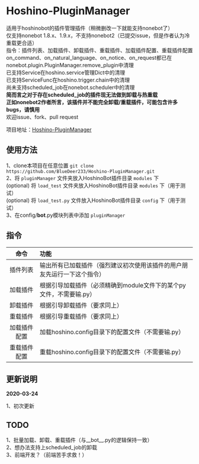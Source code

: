 # Hoshino-PluginManager

适用于hoshinobot的插件管理插件（稍微删改一下就能支持nonebot了）  
仅支持nonebot 1.8.x、1.9.x，不支持nonebot2（已提交issue，但是作者认为冷重载更合适）  
指令：插件列表、加载插件、卸载插件、重载插件、加载插件配置、重载插件配置  
on_command、on_natural_language、on_notice、on_request都已在nonebot.plugin.PluginManager.remove_plugin中清理  
已支持Service在hoshino.service管理Dict中的清理  
已支持ServiceFunc在hoshino.trigger.chain中的清理  
尚未支持scheduled_job在nonebot.scheduler中的清理  
**简而言之对于存在scheduled_job的插件现无法做到卸载与热重载**  
**正如nonebot2作者所言，该插件并不能完全卸载/重载插件，可能包含许多bugs，请慎用**  
欢迎issue、fork、pull request

项目地址：[Hoshino-PluginManager](https://github.com/BlueDeer233/Hoshino-PluginManager)

## 使用方法

1、clone本项目在任意位置 `git clone https://github.com/BlueDeer233/Hoshino-PluginManager.git`  
2、将 `pluginManager` 文件夹放入HoshinoBot插件目录 `modules` 下  
(optional) 将 `load_test` 文件夹放入HoshinoBot插件目录 `modules` 下（用于测试）  
(optional) 将 `load_test.py` 文件放入HoshinoBot插件目录 `config` 下（用于测试）  
3、在config/__bot__.py模块列表中添加 `pluginManager`

## 指令

|   命令   | 功能                                      |
|:------:|:----------------------------------------|
|  插件列表  | 输出所有已加载插件（强烈建议初次使用该插件的用户朋友先运行一下这个指令）    |
|  加载插件  | 根据引导加载插件（必须精确到module文件下的某个py文件，不需要输.py） |
|  卸载插件  | 根据引导卸载插件（要求同上）                          |
|  重载插件  | 根据引导重载插件（要求同上）                          |
| 加载插件配置 | 加载hoshino.config目录下的配置文件（不需要输.py）       |
| 重载插件配置 | 重载hoshino.config目录下的配置文件（不需要输.py）       |

## 更新说明

**2020-03-24**

1、初次更新

## TODO

1、批量加载、卸载、重载插件（与__bot__.py的逻辑保持一致）  
2、想办法支持上scheduled_job的卸载  
3、前端开发？（前端苦手求救！）